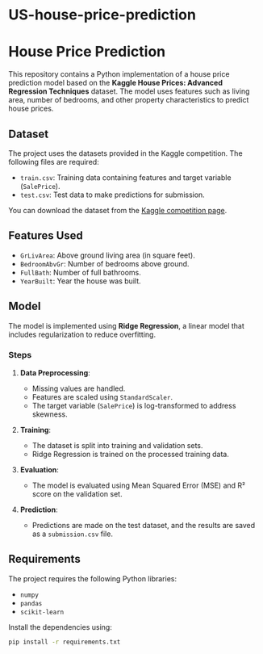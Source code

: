 # US-house-price-prediction
# House Price Prediction

This repository contains a Python implementation of a house price prediction model based on the **Kaggle House Prices: Advanced Regression Techniques** dataset. The model uses features such as living area, number of bedrooms, and other property characteristics to predict house prices.

## Dataset

The project uses the datasets provided in the Kaggle competition. The following files are required:
- `train.csv`: Training data containing features and target variable (`SalePrice`).
- `test.csv`: Test data to make predictions for submission.

You can download the dataset from the [Kaggle competition page](https://www.kaggle.com/c/house-prices-advanced-regression-techniques).

## Features Used

- `GrLivArea`: Above ground living area (in square feet).
- `BedroomAbvGr`: Number of bedrooms above ground.
- `FullBath`: Number of full bathrooms.
- `YearBuilt`: Year the house was built.

## Model

The model is implemented using **Ridge Regression**, a linear model that includes regularization to reduce overfitting.

### Steps

1. **Data Preprocessing**:
   - Missing values are handled.
   - Features are scaled using `StandardScaler`.
   - The target variable (`SalePrice`) is log-transformed to address skewness.

2. **Training**:
   - The dataset is split into training and validation sets.
   - Ridge Regression is trained on the processed training data.

3. **Evaluation**:
   - The model is evaluated using Mean Squared Error (MSE) and R² score on the validation set.

4. **Prediction**:
   - Predictions are made on the test dataset, and the results are saved as a `submission.csv` file.

## Requirements

The project requires the following Python libraries:
- `numpy`
- `pandas`
- `scikit-learn`

Install the dependencies using:
```bash
pip install -r requirements.txt

